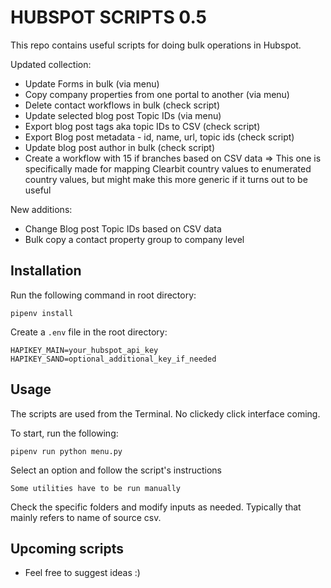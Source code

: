 # HUBSPOT SCRIPTS 0.5
This repo contains useful scripts for doing bulk operations in Hubspot.

Updated collection:

- Update Forms in bulk (via menu)
- Copy company properties from one portal to another (via menu)
- Delete contact workflows in bulk (check script)
- Update selected blog post Topic IDs (via menu)
- Export blog post tags aka topic IDs to CSV (check script)
- Export Blog post metadata - id, name, url, topic ids (check script)
- Update blog post author in bulk (check script)
- Create a workflow with 15 if branches based on CSV data =>  This one is specifically made for mapping Clearbit country values to enumerated country values, but might make this more generic if it turns out to be useful

New additions:

- Change Blog post Topic IDs based on CSV data
- Bulk copy a contact property group to company level

## Installation

Run the following command in root directory:

```pipenv install```

Create a `.env` file in the root directory:

```
HAPIKEY_MAIN=your_hubspot_api_key
HAPIKEY_SAND=optional_additional_key_if_needed
```

## Usage

The scripts are used from the Terminal. No clickedy click interface coming.

To start, run the following:

```pipenv run python menu.py```

Select an option and follow the script's instructions

```Some utilities have to be run manually```

Check the specific folders and modify inputs as needed.
Typically that mainly refers to name of source csv.


## Upcoming scripts

- Feel free to suggest ideas :)

